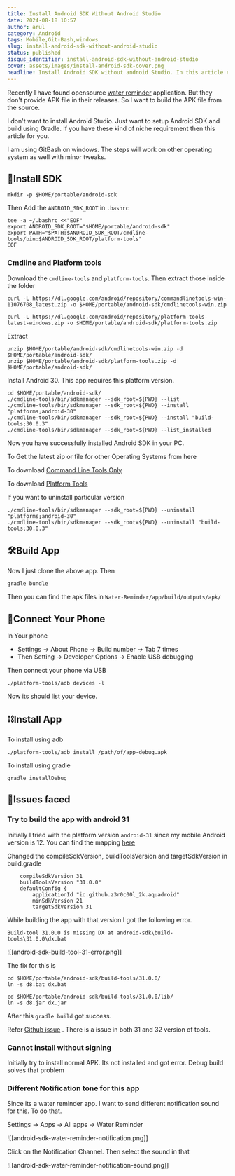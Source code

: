 ```yaml
---
title: Install Android SDK Without Android Studio
date: 2024-08-18 10:57
author: arul
category: Android
tags: Mobile,Git-Bash,windows
slug: install-android-sdk-without-android-studio
status: published
disqus_identifier: install-android-sdk-without-android-studio
cover: assets/images/install-android-sdk-cover.png
headline: Install Android SDK without android Studio. In this article explain about how to build and android application using gradle command. To do that setup android sdk is required. Handled everything on Git Bash windows.
---
```

Recently I have found opensource [water reminder](https://github.com/KeyurDiwan/Water-Reminder) application. But they don't provide APK file in their releases. So I want to build the APK file from the source. 

I don't want to install Android Studio. Just want to setup Android SDK and build using Gradle. If you have these kind of niche requirement then this article for you. 

I am using GitBash on windows. The steps will work on other operating system as well with minor tweaks. 
## 🥎Install SDK

```
mkdir -p $HOME/portable/android-sdk
```

Then Add the `ANDROID_SDK_ROOT` in `.bashrc`

```
tee -a ~/.bashrc <<"EOF"
export ANDROID_SDK_ROOT="$HOME/portable/android-sdk"
export PATH="$PATH:$ANDROID_SDK_ROOT/cmdline-tools/bin:$ANDROID_SDK_ROOT/platform-tools"
EOF
```

### Cmdline and Platform tools

Download the `cmdline-tools` and `platform-tools`. Then extract those inside the folder

```
curl -L https://dl.google.com/android/repository/commandlinetools-win-11076708_latest.zip -o $HOME/portable/android-sdk/cmdlinetools-win.zip

curl -L https://dl.google.com/android/repository/platform-tools-latest-windows.zip -o $HOME/portable/android-sdk/platform-tools.zip
```

Extract

```
unzip $HOME/portable/android-sdk/cmdlinetools-win.zip -d $HOME/portable/android-sdk/
unzip $HOME/portable/android-sdk/platform-tools.zip -d $HOME/portable/android-sdk/
```

Install Android 30. This app requires this platform version. 

```
cd $HOME/portable/android-sdk/
./cmdline-tools/bin/sdkmanager --sdk_root=${PWD} --list
./cmdline-tools/bin/sdkmanager --sdk_root=${PWD} --install "platforms;android-30"
./cmdline-tools/bin/sdkmanager --sdk_root=${PWD} --install "build-tools;30.0.3"
./cmdline-tools/bin/sdkmanager --sdk_root=${PWD} --list_installed
```

Now you have successfully installed Android SDK in your PC.

To Get the latest zip or file for other Operating Systems from here

To download [Command Line Tools Only](https://developer.android.com/studio/index.html#command-line-tools-only) 

To download [Platform Tools](https://developer.android.com/tools/releases/platform-tools?hl=en#downloads)

If you want to uninstall particular version

```
./cmdline-tools/bin/sdkmanager --sdk_root=${PWD} --uninstall "platforms;android-30"
./cmdline-tools/bin/sdkmanager --sdk_root=${PWD} --uninstall "build-tools;30.0.3"
```
## 🛠Build App

Now I just clone the above app. Then

```
gradle bundle
```

Then you can find the apk files in `Water-Reminder/app/build/outputs/apk/`
## 📱Connect Your Phone

In Your phone

* Settings → About Phone → Build number → Tab 7 times
* Then Setting → Developer Options → Enable USB debugging

Then connect your phone via USB

```
./platform-tools/adb devices -l 
```

Now its should list your device. 
## ⛓Install App

To install using adb

```
./platform-tools/adb install /path/of/app-debug.apk
```

To install using gradle

```
gradle installDebug
```
## 🐛Issues faced


### Try to build the app with android 31

Initially I tried with the platform version `android-31` since my mobile Android version is 12. You can find the mapping [here](https://en.wikipedia.org/wiki/Android_version_history)

Changed the compileSdkVersion, buildToolsVersion and targetSdkVersion in build.gradle

```
    compileSdkVersion 31
    buildToolsVersion "31.0.0"
    defaultConfig {
        applicationId "io.github.z3r0c00l_2k.aquadroid"
        minSdkVersion 21
        targetSdkVersion 31
```

While building the app with that version I got the following error. 

```
Build-tool 31.0.0 is missing DX at android-sdk\build-tools\31.0.0\dx.bat
```

![[android-sdk-build-tool-31-error.png]]

The fix for this is 

```
cd $HOME/portable/android-sdk/build-tools/31.0.0/
ln -s d8.bat dx.bat

cd $HOME/portable/android-sdk/build-tools/31.0.0/lib/
ln -s d8.jar dx.jar
```

After this `gradle build` got success. 

Refer [Github issue](https://github.com/microsoft/appcenter/issues/2341#issuecomment-1314272461) . There is a issue in both 31 and 32 version of tools. 
### Cannot install without signing

Initially try to install normal APK. Its not installed and got error. Debug build solves that problem

### Different Notification tone for this app

Since its a water reminder app. I want to send different notification sound for this. To do that. 

Settings → Apps → All apps → Water Reminder

![[android-sdk-water-reminder-notification.png]]

Click on the Notification Channel. Then select the sound in that

![[android-sdk-water-reminder-notification-sound.png]]